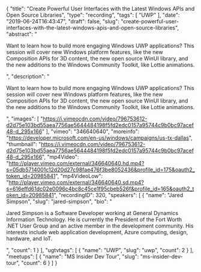 {
  "title": "Create Powerful User Interfaces with the Latest Windows APIs and Open Source Libraries",
  "type": "recording",
  "tags": [
    "UWP"
  ],
  "date": "2019-06-24T16:43:47",
  "draft": false,
  "slug": "create-powerful-user-interfaces-with-the-latest-windows-apis-and-open-source-libraries",
  "abstract": "<p>Want to learn how to build more engaging Windows UWP applications? This session will cover new Windows platform features, like the new Composition APIs for 3D content, the new open source WinUI library, and the new additions to the Windows Community Toolkit, like Lottie animations.</p>",
  "description": "<p>Want to learn how to build more engaging Windows UWP applications? This session will cover new Windows platform features, like the new Composition APIs for 3D content, the new open source WinUI library, and the new additions to the Windows Community Toolkit, like Lottie animations.</p>",
  "images": [
    "https://i.vimeocdn.com/video/796753612-d2d75e103bd55aea7756ae5644484198f5fd2edc0157a95744c9b0bc97acef48-d_295x166"
  ],
  "vimeo": "346640640",
  "moreinfo": "https://developer.microsoft.com/en-us/windows/campaigns/us-tx-dallas",
  "thumbnail": "https://i.vimeocdn.com/video/796753612-d2d75e103bd55aea7756ae5644484198f5fd2edc0157a95744c9b0bc97acef48-d_295x166",
  "mp4Video": "http://player.vimeo.com/external/346640640.hd.mp4?s=05db5714001c12d20d27c98fae476f3be8052436&profile_id=175&oauth2_token_id=20985841",
  "mp4VideoLow": "http://player.vimeo.com/external/346640640.sd.mp4?s=616effd61dc02e0096c4bc8c45ce1f95cbeb526f&profile_id=165&oauth2_token_id=20985841",
  "recordingID": 320,
  "speakers": [
    {
      "name": "Jared Simpson",
      "slug": "jared-simpson",
      "bio": "<p>Jared Simpson is a Software Developer working at General Dynamics Information Technology. He is currently the President of the Fort Worth .NET User Group and an active member in the development community. His interests include web application development, Azure computing, design, hardware, and IoT.</p>",
      "count": 1
    }
  ],
  "ugtvtags": [
    {
      "name": "UWP",
      "slug": "uwp",
      "count": 2
    }
  ],
  "meetups": [
    {
      "name": "MS Insider Dev Tour",
      "slug": "ms-insider-dev-tour",
      "count": 6
    }
  ]
}